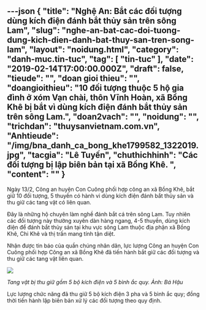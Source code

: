 ---json
{
    "title": "Nghệ An: Bắt các đối tượng dùng kích điện đánh bắt thủy sản trên sông Lam",
    "slug": "nghe-an-bat-cac-doi-tuong-dung-kich-dien-danh-bat-thuy-san-tren-song-lam",
    "layout": "noidung.html",
    "category": "danh-muc.tin-tuc",
    "tag": [
        "tin-tuc"
    ],
    "date": "2019-02-14T17:00:00.000Z",
    "draft": false,
    "tieude": "",
    "doan gioi thieu": "",
    "doangioithieu": "10 đối tượng thuộc 5 hộ gia đình ở xóm Vạn chài, thôn Vĩnh Hoàn, xã Bồng Khê bị bắt vì dùng kích điện đánh bắt thủy sản trên sông Lam.",
    "doan2vach": "",
    "noidung": "",
    "trichdan": "thuysanvietnam.com.vn",
    "Anhtieude": "/img/bna_danh_ca_bong_khe1799582_1322019.jpg",
    "tacgia": "Lê Tuyến",
    "chuthichhinh": "Các đối tượng bị lập biên bản tại xã Bồng Khê. ",
    "__content__": ""
}
---
<p>Ng&agrave;y 13/2, C&ocirc;ng an huyện Con Cu&ocirc;ng phối hợp c&ocirc;ng an x&atilde; Bồng Kh&ecirc;, bắt giữ 10 đối tượng, 5 thuyền c&oacute; h&agrave;nh vi d&ugrave;ng k&iacute;ch điện đ&aacute;nh bắt thủy sản v&agrave; thu giữ c&aacute;c tang vật c&oacute; li&ecirc;n quan.</p>

<p>Đ&acirc;y l&agrave; những hộ chuy&ecirc;n l&agrave;m nghề đ&aacute;nh bắt c&aacute; tr&ecirc;n s&ocirc;ng Lam. Tuy nhi&ecirc;n c&aacute;c đối tượng n&agrave;y thường xuy&ecirc;n d&agrave;n h&agrave;ng ngang, 4-5 thuyền, d&ugrave;ng k&iacute;ch điện để đ&aacute;nh bắt thủy sản tại khu vực s&ocirc;ng Lam thuộc địa phận x&atilde; Bồng Kh&ecirc;, Chi Kh&ecirc; v&agrave; thị trấn mang t&iacute;nh tận diệt.</p>

<p>Nhận được tin b&aacute;o của quần ch&uacute;ng nh&acirc;n d&acirc;n, lực lượng C&ocirc;ng an huyện Con Cu&ocirc;ng phối hợp C&ocirc;ng an x&atilde; Bồng Kh&ecirc; đ&atilde; tiến h&agrave;nh bắt giữ c&aacute;c đối tượng v&agrave; thu giữ c&aacute;c tang vật li&ecirc;n quan.</p>

<p><img src="https://image.baonghean.vn/cw607/Uploaded/2019/gunauyhbatoan/2019_02_13/bna_tang_vat1817728_1322019.jpg" /></p>

<p><em>Tang vật bị thu giữ gồm 5 bộ k&iacute;ch điện v&agrave; 5 b&igrave;nh ắc quy. Ảnh: B&aacute; Hậu&nbsp;</em></p>

<p>Lực lượng chức năng đ&atilde; thu giữ 5 bộ k&iacute;ch điện 3 pha v&agrave; 5 b&igrave;nh ắc quy; đồng thời tiến h&agrave;nh lập bi&ecirc;n bản xử l&yacute; c&aacute;c đối tượng theo quy định.</p>
